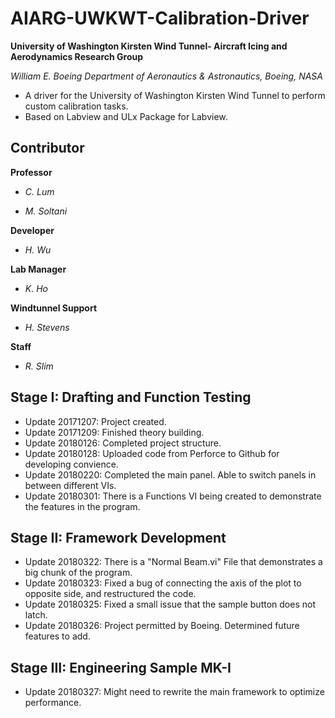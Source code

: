 # AIARG-UWKWT-Calibration-Driver
**University of Washington Kirsten Wind Tunnel- Aircraft Icing and Aerodynamics Research Group**

*William E. Boeing Department of Aeronautics & Astronautics, Boeing, NASA*
* A driver for the University of Washington Kirsten Wind Tunnel to perform custom calibration tasks. 
* Based on Labview and ULx Package for Labview.
## Contributor
**Professor**

* *C. Lum*

* *M. Soltani*

**Developer**

* *H. Wu*

**Lab Manager**

* *K. Ho*

**Windtunnel Support**

* *H. Stevens*

**Staff**

* *R. Slim*

## Stage I: Drafting and Function Testing
* Update 20171207: Project created.
* Update 20171209: Finished theory building.
* Update 20180126: Completed project structure.
* Update 20180128: Uploaded code from Perforce to Github for developing convience.
* Update 20180220: Completed the main panel. Able to switch panels in between different VIs.
* Update 20180301: There is a Functions VI being created to demonstrate the features in the program.
## Stage II: Framework Development
* Update 20180322: There is a "Normal Beam.vi" File that demonstrates a big chunk of the program.
* Update 20180323: Fixed a bug of connecting the axis of the plot to opposite side, and restructured the code.
* Update 20180325: Fixed a small issue that the sample button does not latch.
* Update 20180326: Project permitted by Boeing. Determined future features to add.
## Stage III: Engineering Sample MK-I
* Update 20180327: Might need to rewrite the main framework to optimize performance.
